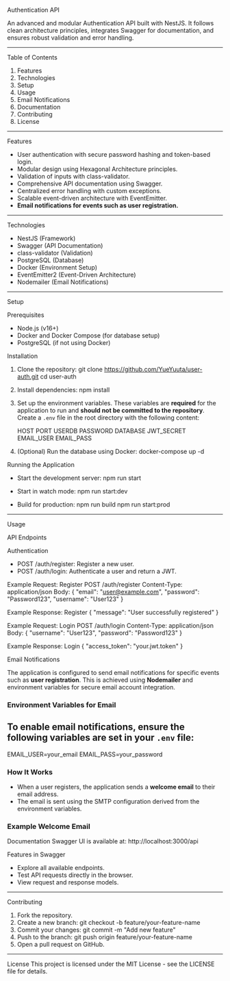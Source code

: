 Authentication API

An advanced and modular Authentication API built with NestJS. It follows clean architecture principles, integrates Swagger for documentation, and ensures robust validation and error handling.

---

Table of Contents

1. Features
2. Technologies
3. Setup
4. Usage
5. Email Notifications
6. Documentation
7. Contributing
8. License

---

Features

- User authentication with secure password hashing and token-based login.
- Modular design using Hexagonal Architecture principles.
- Validation of inputs with class-validator.
- Comprehensive API documentation using Swagger.
- Centralized error handling with custom exceptions.
- Scalable event-driven architecture with EventEmitter.
- **Email notifications for events such as user registration.**

---

Technologies

- NestJS (Framework)
- Swagger (API Documentation)
- class-validator (Validation)
- PostgreSQL (Database)
- Docker (Environment Setup)
- EventEmitter2 (Event-Driven Architecture)
- Nodemailer (Email Notifications)

---

Setup

Prerequisites

- Node.js (v16+)
- Docker and Docker Compose (for database setup)
- PostgreSQL (if not using Docker)

Installation

1. Clone the repository:
   git clone https://github.com/YueYuuta/user-auth.git
   cd user-auth

2. Install dependencies:
   npm install

3. Set up the environment variables.
   These variables are **required** for the application to run and **should not be committed to the repository**.
   Create a `.env` file in the root directory with the following content:

   HOST PORT USERDB PASSWORD DATABASE JWT_SECRET EMAIL_USER EMAIL_PASS

4. (Optional) Run the database using Docker:
   docker-compose up -d

Running the Application

- Start the development server:
  npm run start

- Start in watch mode:
  npm run start:dev

- Build for production:
  npm run build
  npm run start:prod

---

Usage

API Endpoints

Authentication

- POST /auth/register: Register a new user.
- POST /auth/login: Authenticate a user and return a JWT.

Example Request: Register
POST /auth/register
Content-Type: application/json
Body:
{
"email": "user@example.com",
"password": "Password123",
"username": "User123"
}

Example Response: Register
{
"message": "User successfully registered"
}

Example Request: Login
POST /auth/login
Content-Type: application/json
Body:
{
"username": "User123",
"password": "Password123"
}

Example Response: Login
{
"access_token": "your.jwt.token"
}

Email Notifications

The application is configured to send email notifications for specific events such as **user registration**. This is achieved using **Nodemailer** and environment variables for secure email account integration.

### Environment Variables for Email

## To enable email notifications, ensure the following variables are set in your `.env` file:

EMAIL_USER=your_email EMAIL_PASS=your_password

### How It Works

- When a user registers, the application sends a **welcome email** to their email address.
- The email is sent using the SMTP configuration derived from the environment variables.

### Example Welcome Email

Documentation
Swagger UI is available at: http://localhost:3000/api

Features in Swagger

- Explore all available endpoints.
- Test API requests directly in the browser.
- View request and response models.

---

Contributing

1. Fork the repository.
2. Create a new branch:
   git checkout -b feature/your-feature-name
3. Commit your changes:
   git commit -m "Add new feature"
4. Push to the branch:
   git push origin feature/your-feature-name
5. Open a pull request on GitHub.

---

License
This project is licensed under the MIT License - see the LICENSE file for details.
